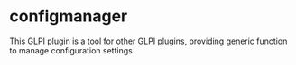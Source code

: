 # configmanager
This GLPI plugin is a tool for other GLPI plugins, providing generic function to manage configuration settings
